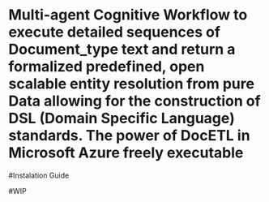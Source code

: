 # Multi-agent Cognitive Workflow to execute detailed sequences of Document_type text and return a formalized predefined, open scalable entity resolution from pure Data allowing for the construction of DSL (Domain Specific Language) standards. The power of DocETL in Microsoft Azure freely executable 


#Instalation Guide

#WIP
